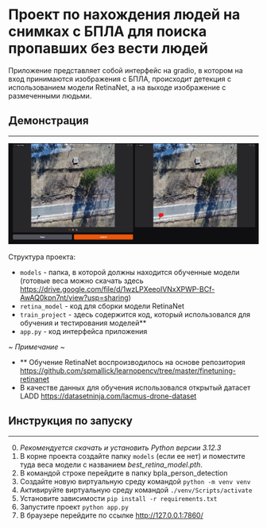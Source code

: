# Проект по нахождения людей на снимках с БПЛА для поиска пропавших без вести людей

Приложение представляет собой интерфейс на gradio, в котором на вход принимаются
изображения с БПЛА, происходит детекция с использованием модели RetinaNet, 
а на выходе изображение с размеченными людьми.

## Демонстрация 

---
![img.png](imgs/img.png)

Структура проекта:

- `models` - папка, в которой должны находится обученные модели (готовые веса можно скачать здесь https://drive.google.com/file/d/1wzLPXeeoIVNxXPWP-BCf-AwAQ0kpn7nt/view?usp=sharing) 
- `retina_model` - код для сборки модели RetinaNet
- `train_project` - здесь содержится код, который использовался для обучения и тестирования моделей**
- `app.py` - код интерфейса приложения

*~ Примечание ~*

- ** Обучение RetinaNet воспроизводилось на основе репозитория https://github.com/spmallick/learnopencv/tree/master/finetuning-retinanet
- В качестве данных для обучения использовался открытый датасет LADD https://datasetninja.com/lacmus-drone-dataset

## Инструкция по запуску 

---

0. *Рекомендуется скачать и установить Python версии 3.12.3*
1. В корне проекта создайте папку `models` (если ее нет) и поместите туда веса модели с названием *best_retina_model.pth*.
2. В командой строке перейдите в папку bpla_person_detection
3. Создайте новую виртуальную среду командой `python -m venv venv`
4. Активируйте виртуальную среду командой `./venv/Scripts/activate`
5. Установите зависимости `pip install -r requirements.txt`
6. Запустите проект `python app.py`
7. В браузере перейдите по ссылке http://127.0.0.1:7860/

